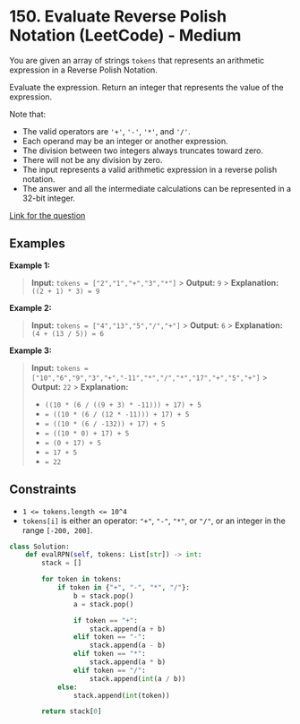 # 150. Evaluate Reverse Polish Notation (LeetCode) - Medium

You are given an array of strings `tokens` that represents an arithmetic expression in a Reverse Polish Notation.

Evaluate the expression. Return an integer that represents the value of the expression.

Note that:

- The valid operators are `'+'`, `'-'`, `'*'`, and `'/'`.
- Each operand may be an integer or another expression.
- The division between two integers always truncates toward zero.
- There will not be any division by zero.
- The input represents a valid arithmetic expression in a reverse polish notation.
- The answer and all the intermediate calculations can be represented in a 32-bit integer.

[Link for the question](https://leetcode.com/problems/evaluate-reverse-polish-notation/)

## Examples

**Example 1:**

> **Input:** `tokens = ["2","1","+","3","*"]` > **Output:** `9` > **Explanation:** `((2 + 1) * 3) = 9`

**Example 2:**

> **Input:** `tokens = ["4","13","5","/","+"]` > **Output:** `6` > **Explanation:** `(4 + (13 / 5)) = 6`

**Example 3:**

> **Input:** `tokens = ["10","6","9","3","+","-11","*","/","*","17","+","5","+"]` > **Output:** `22` > **Explanation:**
>
> - `((10 * (6 / ((9 + 3) * -11))) + 17) + 5`
> - `= ((10 * (6 / (12 * -11))) + 17) + 5`
> - `= ((10 * (6 / -132)) + 17) + 5`
> - `= ((10 * 0) + 17) + 5`
> - `= (0 + 17) + 5`
> - `= 17 + 5`
> - `= 22`

## Constraints

- `1 <= tokens.length <= 10^4`
- `tokens[i]` is either an operator: `"+"`, `"-"`, `"*"`, or `"/"`, or an integer in the range `[-200, 200]`.

```python
class Solution:
    def evalRPN(self, tokens: List[str]) -> int:
        stack = []

        for token in tokens:
            if token in {"+", "-", "*", "/"}:
                b = stack.pop()
                a = stack.pop()

                if token == "+":
                    stack.append(a + b)
                elif token == "-":
                    stack.append(a - b)
                elif token == "*":
                    stack.append(a * b)
                elif token == "/":
                    stack.append(int(a / b))
            else:
                stack.append(int(token))

        return stack[0]
```